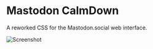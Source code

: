 # Mastodon CalmDown
A reworked CSS for the Mastodon.social web interface.  

![Screenshot](https://i.imgur.com/ok13AuS.png)
